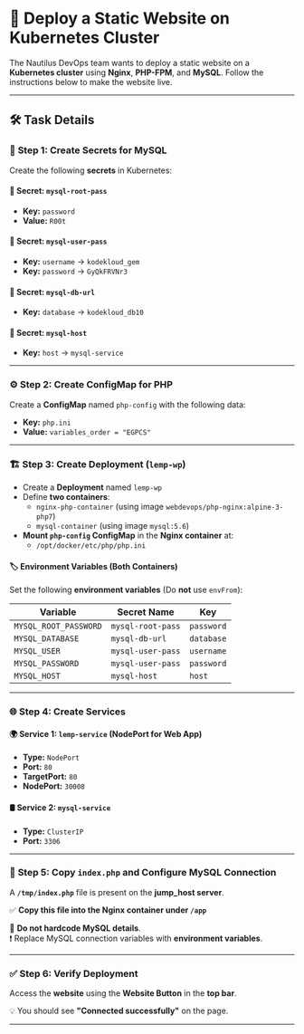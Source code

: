 

# 🚀 **Deploy a Static Website on Kubernetes Cluster**  

The Nautilus DevOps team wants to deploy a static website on a **Kubernetes cluster** using **Nginx**, **PHP-FPM**, and **MySQL**. Follow the instructions below to make the website live.

---

## 🛠 **Task Details**  

### 🔐 **Step 1: Create Secrets for MySQL**  
Create the following **secrets** in Kubernetes:

#### 📌 **Secret: `mysql-root-pass`**  
- **Key:** `password`  
- **Value:** `R00t`  

#### 📌 **Secret: `mysql-user-pass`**  
- **Key:** `username` → `kodekloud_gem`  
- **Key:** `password` → `GyQkFRVNr3`  

#### 📌 **Secret: `mysql-db-url`**  
- **Key:** `database` → `kodekloud_db10`  

#### 📌 **Secret: `mysql-host`**  
- **Key:** `host` → `mysql-service`  

---

### ⚙️ **Step 2: Create ConfigMap for PHP**  
Create a **ConfigMap** named `php-config` with the following data:

- **Key:** `php.ini`  
- **Value:** `variables_order = "EGPCS"`

---

### 🏗 **Step 3: Create Deployment (`lemp-wp`)**  
- Create a **Deployment** named `lemp-wp`  
- Define **two containers**:  
  - `nginx-php-container` (using image `webdevops/php-nginx:alpine-3-php7`)  
  - `mysql-container` (using image `mysql:5.6`)  
- **Mount `php-config` ConfigMap** in the **Nginx container** at:  
  - `/opt/docker/etc/php/php.ini`  

#### 🏷 **Environment Variables (Both Containers)**  
Set the following **environment variables** (Do **not** use `envFrom`):

| **Variable**          | **Secret Name**      | **Key**        |
|----------------------|--------------------|--------------|
| `MYSQL_ROOT_PASSWORD` | `mysql-root-pass`  | `password`   |
| `MYSQL_DATABASE`      | `mysql-db-url`     | `database`   |
| `MYSQL_USER`         | `mysql-user-pass`  | `username`   |
| `MYSQL_PASSWORD`     | `mysql-user-pass`  | `password`   |
| `MYSQL_HOST`        | `mysql-host`       | `host`       |

---

### 🌐 **Step 4: Create Services**  

#### 🌍 **Service 1: `lemp-service` (NodePort for Web App)**  
- **Type:** `NodePort`  
- **Port:** `80`  
- **TargetPort:** `80`  
- **NodePort:** `30008`  

#### 🛢 **Service 2: `mysql-service`**  
- **Type:** `ClusterIP`  
- **Port:** `3306`  

---

### 📂 **Step 5: Copy `index.php` and Configure MySQL Connection**  
A **`/tmp/index.php`** file is present on the **jump_host server**.  

✅ **Copy this file into the Nginx container under `/app`**  

🚫 **Do not hardcode MySQL details**.  
❗ Replace MySQL connection variables with **environment variables**.

---

### ✅ **Step 6: Verify Deployment**  
Access the **website** using the **Website Button** in the **top bar**.  

💡 You should see **"Connected successfully"** on the page.  

---

